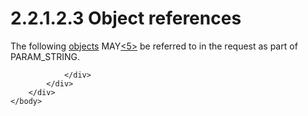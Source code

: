 <html dir="LTR" xmlns:mshelp="http://msdn.microsoft.com/mshelp" xmlns:ddue="http://ddue.schemas.microsoft.com/authoring/2003/5" xmlns:xlink="http://www.w3.org/1999/xlink" xmlns:tool="http://www.microsoft.com/tooltip">
    <head>
        <meta http-equiv="Content-Type" content="text/html; CHARSET=utf-8"></meta>
        <meta name="save" content="history"></meta>
        <title>2.2.1.2.3 Object references</title>
        <xml>
            <mshelp:toctitle title="2.2.1.2.3 Object references"></mshelp:toctitle>
            <mshelp:rltitle title="[MS-SSAS8]: Object references"></mshelp:rltitle>
            <mshelp:keyword index="A" term="4687bb0f-ba5d-4aa4-95c8-ea63bf93f4eb"></mshelp:keyword>
            <mshelp:attr name="DCSext.ContentType" value="open specification"></mshelp:attr>
            <mshelp:attr name="AssetID" value="4687bb0f-ba5d-4aa4-95c8-ea63bf93f4eb"></mshelp:attr>
            <mshelp:attr name="TopicType" value="kbRef"></mshelp:attr>
            <mshelp:attr name="DCSext.Title" value="[MS-SSAS8]: Object references" />
        </xml>
    </head>
    <body>
        <div id="header">
            <h1 class="heading">2.2.1.2.3 Object references</h1>
        </div>
        <div id="mainSection">
            <div id="mainBody">
                <div id="allHistory" class="saveHistory"></div>
                <div id="sectionSection0" class="section" name="collapseableSection">
                    

<p>The following <a href="c527450b-f5bd-424b-8c98-ba6365288f35.htm#gt_8bb43a65-7a8c-4585-a7ed-23044772f8ca">objects</a> MAY<a id="Appendix_A_Target_5"></a><a href="05c9e5c4-4566-418c-a56e-69fca8d73f4b.htm#Appendix_A_5" aria-label="Product behavior note 5">&lt;5&gt;</a> be referred to in the request as
part of PARAM_STRING. </p>


                </div>
            </div>
        </div>
    </body>
</html>